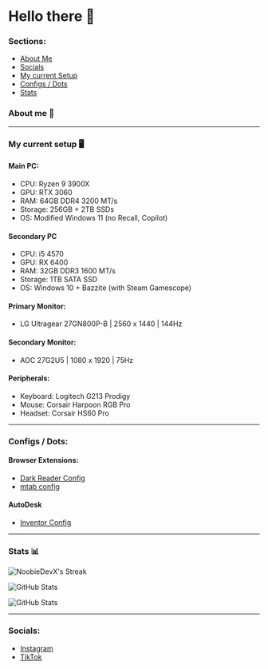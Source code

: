 # Hello there 👋

### Sections:
- [About Me](#about-me-)
- [Socials](#socials)
- [My current Setup](#my-current-setup-%EF%B8%8F)
- [Configs / Dots](#configs--dots)
- [Stats](#stats-)

### About me 👤

___
### My current setup 🖥️

#### Main PC:
- CPU: Ryzen 9 3900X
- GPU: RTX 3060
- RAM: 64GB DDR4 3200 MT/s
- Storage: 256GB + 2TB SSDs
- OS: Modified Windows 11 (no Recall, Copilot)

#### Secondary PC
- CPU: i5 4570
- GPU: RX 6400
- RAM: 32GB DDR3 1600 MT/s
- Storage: 1TB SATA SSD
- OS: Windows 10 + Bazzite (with Steam Gamescope)

#### Primary Monitor:
- LG Ultragear 27GN800P-B | 2560 x 1440 | 144Hz
#### Secondary Monitor:
- AOC 27G2U5 | 1080 x 1920 | 75Hz

#### Peripherals:
- Keyboard: Logitech G213 Prodigy
- Mouse: Corsair Harpoon RGB Pro
- Headset: Corsair HS60 Pro
___
### Configs / Dots:

#### Browser Extensions:
- [Dark Reader Config](configs/BrowserExtensions/DarkReader)
- [mtab config](configs/BrowserExtensions/mtab)

#### AutoDesk
- [Inventor Config](configs/AutoDesk)

___
### Stats 📊

![NoobieDevX's Streak](https://github-readme-streak-stats.herokuapp.com/?user=NoobieDevX&theme=catppuccin-macchiato&hide_border=true&sideNums=c6a0f6)

![GitHub Stats](https://github-readme-stats.vercel.app/api?username=NoobieDevX&show_icons=true&hide_border=true&count_private=true&bg_color=24273a&title_color=c6a0f6&icon_color=c6a0f6&text_color=cad3f5)

![GitHub Stats](https://github-readme-stats.vercel.app/api/top-langs/?username=NoobieDevX&show_icons=true&hide_border=true&layout=compact&bg_color=24273a&title_color=c6a0f6&icon_color=c6a0f6&text_color=cad3f5)

___
### Socials: 
- [Instagram](https://www.instagram.com/_henri.161)
- [TikTok](https://www.tiktok.com/@_mcxt)
